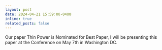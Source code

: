 ```yaml
---
layout: post
date: 2024-04-21 15:59:00-0400
inline: true
related_posts: false
---
```

Our paper Thin Power is Nominated for Best Paper, I will be presenting this paper at the Conference on May 7th in Washington DC.
